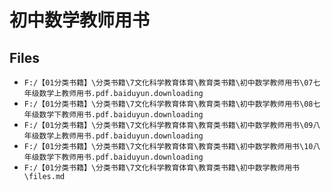 # 初中数学教师用书

## Files

- `F:/【01分类书籍】\分类书籍\7文化科学教育体育\教育类书籍\初中数学教师用书\07七年级数学上教师用书.pdf.baiduyun.downloading`
- `F:/【01分类书籍】\分类书籍\7文化科学教育体育\教育类书籍\初中数学教师用书\08七年级数学下教师用书.pdf.baiduyun.downloading`
- `F:/【01分类书籍】\分类书籍\7文化科学教育体育\教育类书籍\初中数学教师用书\09八年级数学上教师用书.pdf.baiduyun.downloading`
- `F:/【01分类书籍】\分类书籍\7文化科学教育体育\教育类书籍\初中数学教师用书\10八年级数学下教师用书.pdf.baiduyun.downloading`
- `F:/【01分类书籍】\分类书籍\7文化科学教育体育\教育类书籍\初中数学教师用书\files.md`
